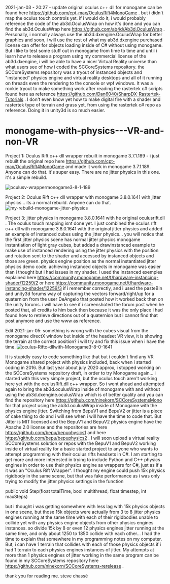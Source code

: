 2021-jan-03 - 20:27 - update
original oculus c++ dll for monogame can be found here https://github.com/cpt-max/OculusRift4MonoGame . but i didn't map the oculus touch controls yet. if i would do it, i would probably reference the code of the ab3d.OculusWrap on how it's done and you can find the ab3d.OculusWrap here https://github.com/ab4d/Ab3d.OculusWrap . Personally, i normally always use the ab3d.dxengine.OculusWrap for better graphics and soon, i will use the rest of what my ab3d.dxengine purchased license can offer for objects loading inside of C# without using monogame. But i like to test some stuff out in monogame from time to time and until i learn how to release a program using my commercial license of the ab3d.dxengine, i will be able to have a nicer Virtual Reality universe than what users see of how i coded the SCCoreSystems repository. the SCCoreSystems repository was a tryout of instanced objects and "instanced" physics engine and virtual reality desktops and all of it running on threads even the rendering to the console or wpf windows. It was a rookie tryout to make something work after reading the rastertek c# scripts found here as reference https://github.com/Dan6040/SharpDX-Rastertek-Tutorials . I don't even know yet how to make digital fire with a shader and rastertek type of terrain and grass yet, from using the rastertek c# repo as reference. Doing it in unity3d is so much easier.

# monogame-with-physics---VR-and-non-VR

Project 1: Oculus Rift c++ dll wrapper rebuilt in monogame 3.7.1.189 - i just rebuilt the original repo here https://github.com/cpt-max/OculusRift4MonoGame and made it work in monogame 3.7.1.189. Anyone can do that. it's super easy. There are no jitter physics in this one. it's a simple rebuild.

<img src="https://i.ibb.co/jb7vmNV/oculusv-wrappermonogame3-8-1-189.png" alt="oculusv-wrappermonogame3-8-1-189" border="0">

Project 2: Oculus Rift c++ dll wrapper with monogame 3.8.0.1641 with jitter physics... its a normal rebuild. Anyone can do that.
<img src="https://i.ibb.co/93RMfF5/my-rebuild-monogame-jitter-physics.png" alt="my-rebuild-monogame-jitter-physics" border="0">

Project 3: jitter physics in monogame 3.8.0.1641 with he original oculusrift.dll . The oculus touch mapping isnt done yet.
I just combined the oculus rift c++ dll with monogame 3.8.0.1641 with the original jitter physics and added an example of instanced
cubes using the jitter physics... you will notice that the first jitter physics scene has normal jitter physics monogame instantiation of light gray cubes, but added a drawinstanced example to make use of instanced rendering using the jitter physics with the position and rotation sent to the shader and accessed by instanced objects and those are green.
physics engine position as the normal instantiated jitter physics demo code. achieving instanced objects in monogame was easier than i thought but i had issues in my shader. I used the instanced exemples explained here https://community.monogame.net/t/hardware-instancing-shader/12259/2 or here https://community.monogame.net/t/hardware-instancing-shader/12259/3 if i remember correctly, and i used the pasteBin and unity3d forums way of capturing the vectors forward/right/up
for a quaternion from the user DeAngelo that posted how it worked back then on the unity forums. i will have to see if i screenshoted the forum post when he posted that, all credits to him back then because it was the only place i had found how to retrieve directions out of a quaternion but i cannot find that post anymore and use the www as reference.

Edit 2021-jan-05: something is wrong with the cubes visual from the monogame directX window but inside of the headset VR view, it is showing the terrain at the correct position? i will try and fix this issue when i have the time.
<img src="https://i.ibb.co/m62dhkV/oculus-Riftc-dllwith-Monogame3-8-0-1641.png" alt="oculus-Riftc-dllwith-Monogame3-8-0-1641" border="0">

It is stupidly easy to code something like that but i couldn't find any VR Monogame shared project with physics included, back when i started coding in 2016. But last year about july 2020 approx, i stopped working on the SCCoreSystems repository draft, in order to try Monogame again... i started with this very simple project, but the oculus touch aren't working here yet with the oculusRift.dll c++ wrapper. So i went ahead and attempted again to bring the ab3d.oculusWrap inside of monogame with and without using the ab3d.dxengine.oculusWrap which is of better quality and you can find the repository here https://github.com/ninekorn/SCCoreSystemsMono for that project using the ab3d.oculusWrap inside of Monogame with the physics engine jitter. Switching from BepuV1 and BepuV2 or jitter is a piece of cake thing to do and i will see when i will have the time to code that. But Jitter is MIT licensed and the BepuV1 and BepuV2 physics engine have the Apache 2.0 license and the repositories are here https://github.com/bepu/bepuphysics1 and here https://github.com/bepu/bepuphysics2 . I will soon upload a virtual reality SCCoreSystems solution or repos with the BepuV1 and BepuV2 working inside of virtual reality for a basic started project to anyone who wants to attempt programming with their oculus rifts headsets in C#. I am starting to get more and more interested in trying to include Python and C++ physics engines in order to use their physics engine as wrappers for C#, just as if a it was an "Oculus Rift Wrapper". I thought my engine could push 15k physics rigidbody in the same scene, but that was fake performance as i was only trying to modify the jitter physics settings in the function

public void Step(float totalTime, bool multithread, float timestep, int maxSteps)

but i thought i was getting somewhere with less lag with 15k physics objects in one scene, but those 15k objects were actually from 3 to 8 jitter physics engines running at the same time with each of their rigidbodies unable to collide yet with any physics engine objects from other physics engines instances. so divide 15k by 8 or even 12 physics engines jitter running at the same time, and only about 1250 to 1850 collide with each other... I had the time to explain that somewhere in my programming notes on my computer. But, i can have 1 terrain that collides with each of those physics objects if i had 1 terrain to each physics engines instances of jitter. My attempts at more than 1 physics engines of jitter working in the same program can be found in my SCCoreSystems repository here https://github.com/ninekorn/SCCoreSystems-rerelease .

thank you for reading me.
steve chassé



